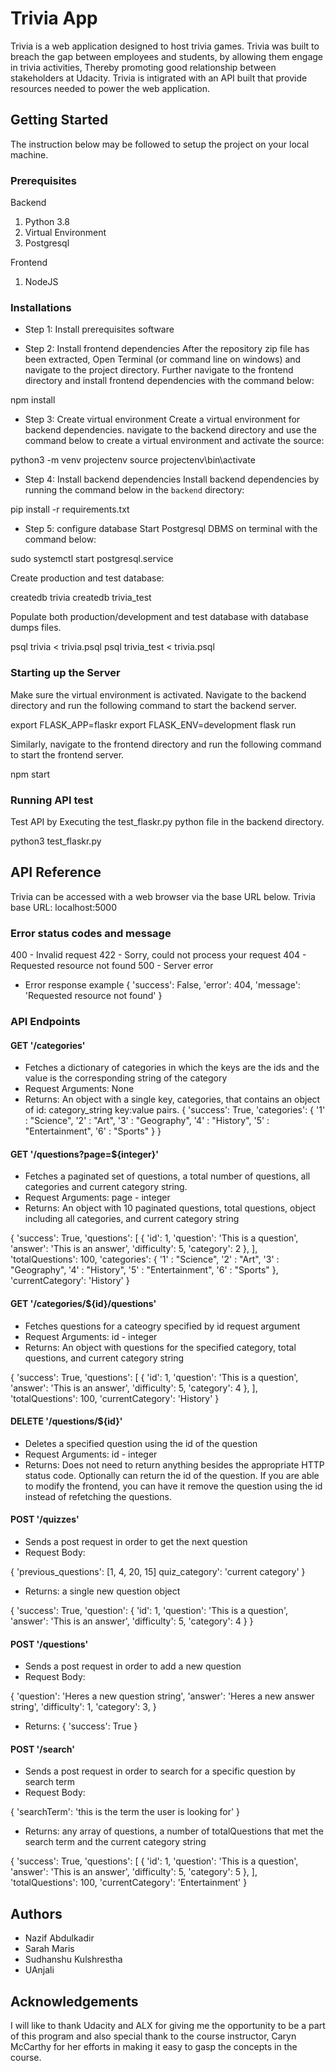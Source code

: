 # Trivia App

Trivia is a web application designed to host trivia games. Trivia was built to breach the gap between employees and students, by allowing them engage in trivia activities, Thereby promoting good relationship between stakeholders at Udacity. Trivia is intigrated with an API built that provide resources needed to power the web application.


## Getting Started
The instruction below may be followed to setup the project on your local machine.

### Prerequisites

Backend
1. Python 3.8
2. Virtual Environment
3. Postgresql

Frontend
1. NodeJS

### Installations

- Step 1: Install prerequisites software

- Step 2: Install frontend dependencies
After the repository zip file has been extracted, Open Terminal (or command line on windows) and navigate to the project directory. Further navigate to the frontend directory and install frontend dependencies with the command below:

npm install

- Step 3: Create virtual environment
Create a virtual environment for backend dependencies. navigate to the backend directory and use the command below to create a virtual environment and activate the source:

python3 -m venv projectenv
source projectenv\bin\activate

- Step 4: Install backend dependencies
Install backend dependencies by running the command below in the `backend` directory:

pip install -r requirements.txt

- Step 5: configure database
Start Postgresql DBMS on terminal with the command below:

sudo systemctl start postgresql.service

Create production and test database:

createdb trivia
createdb trivia_test

Populate both production/development and test database with  database dumps files.

psql trivia < trivia.psql
psql trivia_test < trivia.psql

### Starting up the Server
Make sure the virtual environment is activated. Navigate to the backend directory and run the following command to start the backend server.

export FLASK_APP=flaskr
export FLASK_ENV=development
flask run

Similarly, navigate to the frontend directory and run the following command to start the frontend server.

npm start

### Running API test
Test API by Executing the test_flaskr.py python file in the backend directory.

python3 test_flaskr.py

## API Reference
Trivia can be accessed with a web browser via the base URL below.
Trivia base URL: localhost:5000

### Error status codes and message
400 - Invalid request
422 - Sorry, could not process your request
404 - Requested resource not found
500 - Server error

- Error response example
{
    'success': False,
    'error': 404,
    'message': 'Requested resource not found'
}

### API Endpoints

#### GET '/categories'

- Fetches a dictionary of categories in which the keys are the ids and the value is the corresponding string of the category
- Request Arguments: None
- Returns: An object with a single key, categories, that contains an object of id: category_string key:value pairs.
{
    'success': True,
    'categories': { '1' : "Science",
    '2' : "Art",
    '3' : "Geography",
    '4' : "History",
    '5' : "Entertainment",
    '6' : "Sports" }
}
#### GET '/questions?page=${integer}'

- Fetches a paginated set of questions, a total number of questions, all categories and current category string.
- Request Arguments: page - integer
- Returns: An object with 10 paginated questions, total questions, object including all categories, and current category string

{
    'success': True,
    'questions': [
        {
            'id': 1,
            'question': 'This is a question',
            'answer': 'This is an answer',
            'difficulty': 5,
            'category': 2
        },
    ],
    'totalQuestions': 100,
    'categories': { '1' : "Science",
    '2' : "Art",
    '3' : "Geography",
    '4' : "History",
    '5' : "Entertainment",
    '6' : "Sports" },
    'currentCategory': 'History'
}


#### GET '/categories/${id}/questions'

- Fetches questions for a cateogry specified by id request argument
- Request Arguments: id - integer
- Returns: An object with questions for the specified category, total questions, and current category string

{
    'success': True,
    'questions': [
        {
            'id': 1,
            'question': 'This is a question',
            'answer': 'This is an answer',
            'difficulty': 5,
            'category': 4
        },
    ],
    'totalQuestions': 100,
    'currentCategory': 'History'
}


#### DELETE '/questions/${id}'

- Deletes a specified question using the id of the question
- Request Arguments: id - integer
- Returns: Does not need to return anything besides the appropriate HTTP status code. Optionally can return the id of the question. If you are able to modify the frontend, you can have it remove the question using the id instead of refetching the questions.


#### POST '/quizzes'

- Sends a post request in order to get the next question
- Request Body:

{
    'previous_questions': [1, 4, 20, 15]
    quiz_category': 'current category'
 }

- Returns: a single new question object

{
    'success': True,
    'question': {
        'id': 1,
        'question': 'This is a question',
        'answer': 'This is an answer',
        'difficulty': 5,
        'category': 4
    }
}


#### POST '/questions'

- Sends a post request in order to add a new question
- Request Body:

{
    'question':  'Heres a new question string',
    'answer':  'Heres a new answer string',
    'difficulty': 1,
    'category': 3,
}

- Returns: 
{
    'success': True
}


#### POST '/search'

- Sends a post request in order to search for a specific question by search term
- Request Body:

{
    'searchTerm': 'this is the term the user is looking for'
}

- Returns: any array of questions, a number of totalQuestions that met the search term and the current category string

{
    'success': True,
    'questions': [
        {
            'id': 1,
            'question': 'This is a question',
            'answer': 'This is an answer',
            'difficulty': 5,
            'category': 5
        },
    ],
    'totalQuestions': 100,
    'currentCategory': 'Entertainment'
}

## Authors
- Nazif Abdulkadir
- Sarah Maris
- Sudhanshu Kulshrestha
- UAnjali

## Acknowledgements
I will like to thank Udacity and ALX for giving me the opportunity to be a part of this program and also special thank to the course instructor, Caryn McCarthy for her efforts in making it easy to gasp the concepts in the course.
